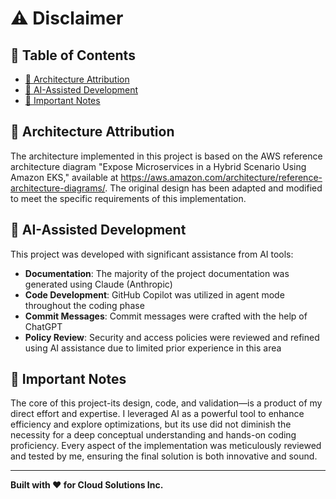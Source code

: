 # ⚠️ Disclaimer <!-- omit in toc -->

## 📑 Table of Contents <!-- omit in toc -->

- [📐 Architecture Attribution](#-architecture-attribution)
- [🤖 AI-Assisted Development](#-ai-assisted-development)
- [📝 Important Notes](#-important-notes)

## 📐 Architecture Attribution

The architecture implemented in this project is based on the AWS reference architecture diagram "Expose Microservices in a Hybrid Scenario Using Amazon EKS," available at https://aws.amazon.com/architecture/reference-architecture-diagrams/. The original design has been adapted and modified to meet the specific requirements of this implementation.

## 🤖 AI-Assisted Development

This project was developed with significant assistance from AI tools:

- **Documentation**: The majority of the project documentation was generated using Claude (Anthropic)
- **Code Development**: GitHub Copilot was utilized in agent mode throughout the coding phase
- **Commit Messages**: Commit messages were crafted with the help of ChatGPT
- **Policy Review**: Security and access policies were reviewed and refined using AI assistance due to limited prior experience in this area

## 📝 Important Notes

The core of this project-its design, code, and validation—is a product of my direct effort and expertise. I leveraged AI as a powerful tool to enhance efficiency and explore optimizations, but its use did not diminish the necessity for a deep conceptual understanding and hands-on coding proficiency. Every aspect of the implementation was meticulously reviewed and tested by me, ensuring the final solution is both innovative and sound.

---

**Built with ❤️ for Cloud Solutions Inc.**
